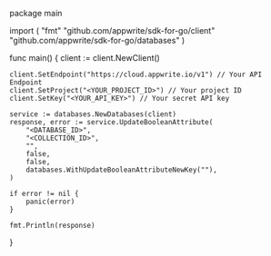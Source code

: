 package main

import (
    "fmt"
    "github.com/appwrite/sdk-for-go/client"
    "github.com/appwrite/sdk-for-go/databases"
)

func main() {
    client := client.NewClient()

    client.SetEndpoint("https://cloud.appwrite.io/v1") // Your API Endpoint
    client.SetProject("<YOUR_PROJECT_ID>") // Your project ID
    client.SetKey("<YOUR_API_KEY>") // Your secret API key

    service := databases.NewDatabases(client)
    response, error := service.UpdateBooleanAttribute(
        "<DATABASE_ID>",
        "<COLLECTION_ID>",
        "",
        false,
        false,
        databases.WithUpdateBooleanAttributeNewKey(""),
    )

    if error != nil {
        panic(error)
    }

    fmt.Println(response)
}

